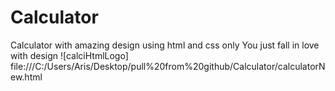 # Calculator
Calculator with amazing design using html and css only You just fall in love with design
![calciHtmlLogo] file:///C:/Users/Aris/Desktop/pull%20from%20github/Calculator/calculatorNew.html
